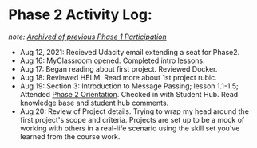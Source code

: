 # Phase 2 Activity Log: 
_note: [Archived of previous Phase 1 Participation](https://github.com/EO4wellness/leary-leerie/tree/master/SUSE%20Scholarship/Phase1Archive)_ 
* Aug 12, 2021: Recieved Udacity email extending a seat for Phase2.
* Aug 16: MyClassroom opened. Completed intro lessons. 
* Aug 17: Began reading about first project. Reviewed Docker.
* Aug 18: Reviewed HELM. Read more about 1st project rubic.
* Aug 19: Section 3: Introduction to Message Passing; lesson 1.1-1.5; Attended [Phase 2 Orientation](https://github.com/EO4wellness/leary-leerie/blob/master/SUSE%20Scholarship/Phase1Archive/Images/2021-08-19-attended-course-Orientation.jpg). Checked in with Student Hub. Read knowledge base and student hub comments. 
* Aug 20: Review of Project details.  Trying to wrap my head around the first project's scope and criteria.  Projects are set up to be a mock of working with others in a real-life scenario using the skill set you've learned from the course work. 


